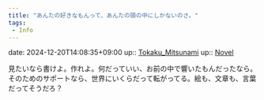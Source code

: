 ```yaml
---
title: "あんたの好きなもんって、あんたの頭の中にしかないのさ。"
tags:
 - Info
---
```


date: 2024-12-20T14:08:35+09:00
up:: [Tokaku_Mitsunami](Bar/Novel/Nacaria/Tokaku_Mitsunami.md)
up:: [Novel](../Bar/Novel/Topics/Novel.md)

見たいなら書けよ。作れよ。何だっていい、お前の中で響いたもんだったなら。
そのためのサポートなら、世界にいくらだって転がってる。絵も、文章も、言葉だってそうだろ？